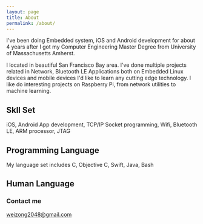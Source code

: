 ```yaml
---
layout: page
title: About
permalink: /about/
---
```


I've been doing Embedded system, iOS and Android development for about 4 years after I got my Computer Engineering Master Degree from University of Massachusetts Amherst.

I located in beautiful San Francisco Bay area. I've done multiple projects related in Network, Bluetooth LE Applications both on Embedded Linux devices and mobile devices
I'd like to learn any cutting edge technology. I like do interesting projects on Raspberry Pi,
from network utilities to machine learning.

## Skll Set
iOS, Android App development, TCP/IP Socket programming, Wifi, Bluetooth LE, ARM processor, JTAG

## Programming Language
My language set includes C, Objective C, Swift, Java, Bash

## Human Language 

### Contact me

[weizong2048@gmail.com](mailto:weizong2048@gmail.com)
